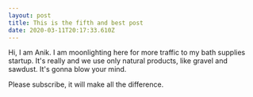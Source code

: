 ```yaml
---
layout: post
title: This is the fifth and best post
date: 2020-03-11T20:17:33.610Z
---
```

Hi, I am Anik. I am moonlighting here for more traffic to my bath supplies startup. It's really and we use only natural products, like gravel and sawdust. It's gonna blow your mind.

Please subscribe, it will make all the difference.